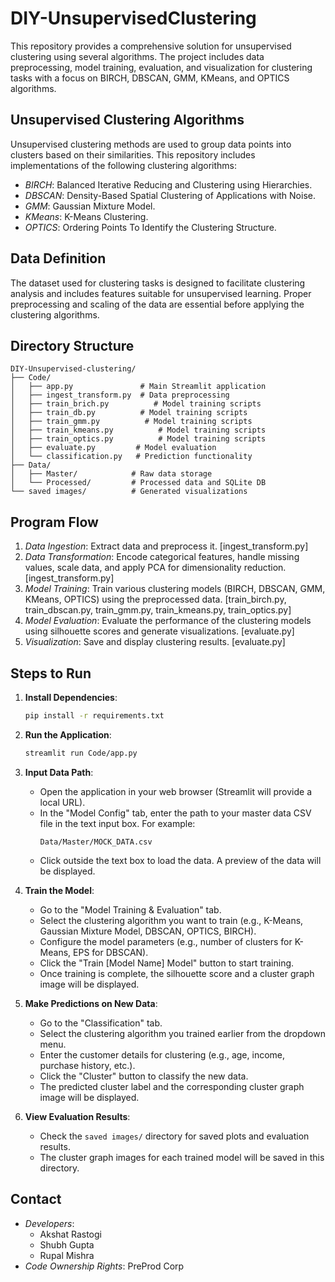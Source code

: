 # DIY-UnsupervisedClustering

This repository provides a comprehensive solution for unsupervised clustering using several algorithms. The project includes data preprocessing, model training, evaluation, and visualization for clustering tasks with a focus on BIRCH, DBSCAN, GMM, KMeans, and OPTICS algorithms.

## Unsupervised Clustering Algorithms

Unsupervised clustering methods are used to group data points into clusters based on their similarities. This repository includes implementations of the following clustering algorithms:

- *BIRCH*: Balanced Iterative Reducing and Clustering using Hierarchies.
- *DBSCAN*: Density-Based Spatial Clustering of Applications with Noise.
- *GMM*: Gaussian Mixture Model.
- *KMeans*: K-Means Clustering.
- *OPTICS*: Ordering Points To Identify the Clustering Structure.

## Data Definition

The dataset used for clustering tasks is designed to facilitate clustering analysis and includes features suitable for unsupervised learning. Proper preprocessing and scaling of the data are essential before applying the clustering algorithms.

## Directory Structure
```plaintext
DIY-Unsupervised-clustering/
├── Code/
│   ├── app.py               # Main Streamlit application
│   ├── ingest_transform.py  # Data preprocessing
│   ├── train_brich.py          # Model training scripts
│   ├── train_db.py          # Model training scripts
│   ├── train_gmm.py          # Model training scripts
│   ├── train_kmeans.py          # Model training scripts
│   ├── train_optics.py          # Model training scripts
│   ├── evaluate.py         # Model evaluation
│   └── classification.py   # Prediction functionality
├── Data/
│   ├── Master/            # Raw data storage
│   └── Processed/         # Processed data and SQLite DB
└── saved images/          # Generated visualizations
```

## Program Flow

1. *Data Ingestion*: Extract data and preprocess it. [ingest_transform.py]
2. *Data Transformation*: Encode categorical features, handle missing values, scale data, and apply PCA for dimensionality reduction. [ingest_transform.py]
3. *Model Training*: Train various clustering models (BIRCH, DBSCAN, GMM, KMeans, OPTICS) using the preprocessed data. [train_birch.py, train_dbscan.py, train_gmm.py, train_kmeans.py, train_optics.py]
4. *Model Evaluation*: Evaluate the performance of the clustering models using silhouette scores and generate visualizations. [evaluate.py]
5. *Visualization*: Save and display clustering results. [evaluate.py]

## Steps to Run

1. **Install Dependencies**:
    ```bash
    pip install -r requirements.txt
    ```

2. **Run the Application**:
    ```bash
    streamlit run Code/app.py
    ```

3. **Input Data Path**:
    - Open the application in your web browser (Streamlit will provide a local URL).
    - In the "Model Config" tab, enter the path to your master data CSV file in the text input box. For example:
      ```
      Data/Master/MOCK_DATA.csv
      ```
    - Click outside the text box to load the data. A preview of the data will be displayed.

4. **Train the Model**:
    - Go to the "Model Training & Evaluation" tab.
    - Select the clustering algorithm you want to train (e.g., K-Means, Gaussian Mixture Model, DBSCAN, OPTICS, BIRCH).
    - Configure the model parameters (e.g., number of clusters for K-Means, EPS for DBSCAN).
    - Click the "Train [Model Name] Model" button to start training.
    - Once training is complete, the silhouette score and a cluster graph image will be displayed.

5. **Make Predictions on New Data**:
    - Go to the "Classification" tab.
    - Select the clustering algorithm you trained earlier from the dropdown menu.
    - Enter the customer details for clustering (e.g., age, income, purchase history, etc.).
    - Click the "Cluster" button to classify the new data.
    - The predicted cluster label and the corresponding cluster graph image will be displayed.

6. **View Evaluation Results**:
    - Check the `saved images/` directory for saved plots and evaluation results.
    - The cluster graph images for each trained model will be saved in this directory.


## Contact

- *Developers*:
  - Akshat Rastogi
  - Shubh Gupta
  - Rupal Mishra
- *Code Ownership Rights*: PreProd Corp
